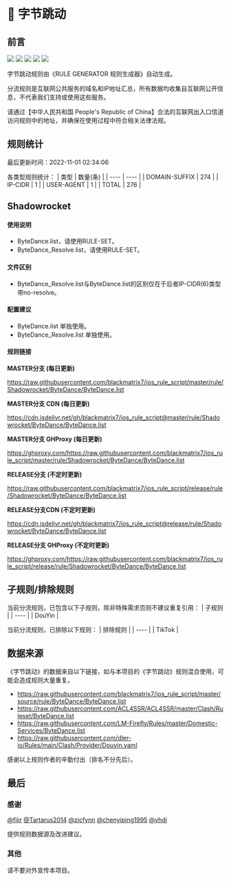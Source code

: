 # 🧸 字节跳动

## 前言

![](https://shields.io/badge/-移除重复规则-ff69b4) ![](https://shields.io/badge/-DOMAIN与DOMAIN--SUFFIX合并-green) ![](https://shields.io/badge/-DOMAIN--SUFFIX间合并-critical) ![](https://shields.io/badge/-DOMAIN--SUFFIX与DOMAIN--KEYWORD合并-blue) ![](https://shields.io/badge/-IP--CIDR(6)合并-blueviolet) 

字节跳动规则由《RULE GENERATOR 规则生成器》自动生成。

分流规则是互联网公共服务的域名和IP地址汇总，所有数据均收集自互联网公开信息，不代表我们支持或使用这些服务。

请通过【中华人民共和国 People's Republic of China】合法的互联网出入口信道访问规则中的地址，并确保在使用过程中符合相关法律法规。

## 规则统计

最后更新时间：2022-11-01 02:34:06

各类型规则统计：
| 类型 | 数量(条)  | 
| ---- | ----  |
| DOMAIN-SUFFIX | 274  | 
| IP-CIDR | 1  | 
| USER-AGENT | 1  | 
| TOTAL | 276  | 


## Shadowrocket 

#### 使用说明
- ByteDance.list，请使用RULE-SET。
- ByteDance_Resolve.list，请使用RULE-SET。

#### 文件区别
- ByteDance_Resolve.list与ByteDance.list的区别仅在于后者IP-CIDR(6)类型带no-resolve。

#### 配置建议
- ByteDance.list 单独使用。
- ByteDance_Resolve.list 单独使用。

#### 规则链接
**MASTER分支 (每日更新)**

https://raw.githubusercontent.com/blackmatrix7/ios_rule_script/master/rule/Shadowrocket/ByteDance/ByteDance.list

**MASTER分支 CDN (每日更新)**

https://cdn.jsdelivr.net/gh/blackmatrix7/ios_rule_script@master/rule/Shadowrocket/ByteDance/ByteDance.list

**MASTER分支 GHProxy (每日更新)**

https://ghproxy.com/https://raw.githubusercontent.com/blackmatrix7/ios_rule_script/master/rule/Shadowrocket/ByteDance/ByteDance.list

**RELEASE分支 (不定时更新)**

https://raw.githubusercontent.com/blackmatrix7/ios_rule_script/release/rule/Shadowrocket/ByteDance/ByteDance.list

**RELEASE分支CDN (不定时更新)**

https://cdn.jsdelivr.net/gh/blackmatrix7/ios_rule_script@release/rule/Shadowrocket/ByteDance/ByteDance.list

**RELEASE分支 GHProxy (不定时更新)**

https://ghproxy.com/https://raw.githubusercontent.com/blackmatrix7/ios_rule_script/release/rule/Shadowrocket/ByteDance/ByteDance.list

## 子规则/排除规则

当前分流规则，已包含以下子规则，除非特殊需求否则不建议重复引用：
| 子规则  | 
| ----  |
| DouYin  | 


当前分流规则，已排除以下规则：
| 排除规则  | 
| ----  |
| TikTok  | 

## 数据来源

《字节跳动》的数据来自以下链接，如与本项目的《字节跳动》规则混合使用，可能会造成规则大量重复。

- https://raw.githubusercontent.com/blackmatrix7/ios_rule_script/master/source/rule/ByteDance/ByteDance.list
- https://raw.githubusercontent.com/ACL4SSR/ACL4SSR/master/Clash/Ruleset/ByteDance.list
- https://raw.githubusercontent.com/LM-Firefly/Rules/master/Domestic-Services/ByteDance.list
- https://raw.githubusercontent.com/dler-io/Rules/main/Clash/Provider/Douyin.yaml


感谢以上规则作者的辛勤付出（排名不分先后）。

## 最后

### 感谢

[@fiiir](https://github.com/fiiir) [@Tartarus2014](https://github.com/Tartarus2014) [@zjcfynn](https://github.com/zjcfynn) [@chenyiping1995](https://github.com/chenyiping1995) [@vhdj](https://github.com/vhdj)

提供规则数据源及改进建议。

### 其他

请不要对外宣传本项目。